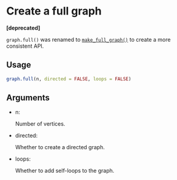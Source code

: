 # Create a full graph

**\[deprecated\]**

`graph.full()` was renamed to
[`make_full_graph()`](https://r.igraph.org/reference/make_full_graph.md)
to create a more consistent API.

## Usage

``` r
graph.full(n, directed = FALSE, loops = FALSE)
```

## Arguments

- n:

  Number of vertices.

- directed:

  Whether to create a directed graph.

- loops:

  Whether to add self-loops to the graph.
